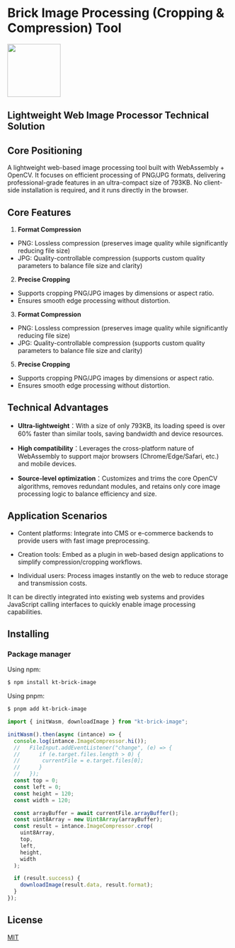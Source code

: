 # Brick Image Processing (Cropping & Compression) Tool

<img src="https://brick.cangsg.com/logo.png" alt="" width="120" height="120">

## Lightweight Web Image Processor Technical Solution

## Core Positioning
A lightweight web-based image processing tool built with WebAssembly + OpenCV. It focuses on efficient processing of PNG/JPG formats, delivering professional-grade features in an ultra-compact size of 793KB. No client-side installation is required, and it runs directly in the browser.

## Core Features

1. **Format Compression**
  - PNG: Lossless compression (preserves image quality while significantly reducing file size)
  - JPG: Quality-controllable compression (supports custom quality parameters to balance file size and clarity)

2. **Precise Cropping**
  - Supports cropping PNG/JPG images by dimensions or aspect ratio.
  - Ensures smooth edge processing without distortion.

3. **Format Compression**
  - PNG: Lossless compression (preserves image quality while significantly reducing file size)
  - JPG: Quality-controllable compression (supports custom quality parameters to balance file size and clarity)

5. **Precise Cropping**
  - Supports cropping PNG/JPG images by dimensions or aspect ratio.
  - Ensures smooth edge processing without distortion.

## Technical Advantages

- **Ultra-lightweight**：With a size of only 793KB, its loading speed is over 60% faster than similar tools, saving bandwidth and device resources.

- **High compatibility**：Leverages the cross-platform nature of WebAssembly to support major browsers (Chrome/Edge/Safari, etc.) and mobile devices.

- **Source-level optimization**：Customizes and trims the core OpenCV algorithms, removes redundant modules, and retains only core image processing logic to balance efficiency and size.

## Application Scenarios

- Content platforms: Integrate into CMS or e-commerce backends to provide users with fast image preprocessing.

- Creation tools: Embed as a plugin in web-based design applications to simplify compression/cropping workflows.

- Individual users: Process images instantly on the web to reduce storage and transmission costs.

It can be directly integrated into existing web systems and provides JavaScript calling interfaces to quickly enable image processing capabilities.

## Installing

### Package manager

Using npm:

```bash
$ npm install kt-brick-image
```

Using pnpm:

```bash
$ pnpm add kt-brick-image
```

```js
import { initWasm, downloadImage } from "kt-brick-image";

initWasm().then(async (intance) => {
  console.log(intance.ImageCompressor.hi());
  //   FileInput.addEventListener("change", (e) => {
  //      if (e.target.files.length > 0) {
  //       currentFile = e.target.files[0];
  //      }
  //   });
  const top = 0;
  const left = 0;
  const height = 120;
  const width = 120;

  const arrayBuffer = await currentFile.arrayBuffer();
  const uint8Array = new Uint8Array(arrayBuffer);
  const result = intance.ImageCompressor.crop(
    uint8Array,
    top,
    left,
    height,
    width
  );

  if (result.success) {
    downloadImage(result.data, result.format);
  }
});
```

## License

[MIT](LICENSE)
